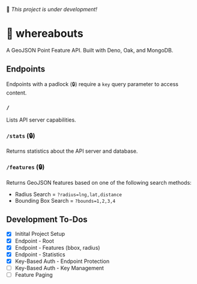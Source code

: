 🚀 *This project is under development!*

# 📌 whereabouts
A GeoJSON Point Feature API. Built with Deno, Oak, and MongoDB.

## Endpoints
Endpoints with a padlock (🔒) require a `key` query parameter to access content.

### `/`  
Lists API server capabilities.

### `/stats` (🔒)  
Returns statistics about the API server and database.

### `/features` (🔒)  
Returns GeoJSON features based on one of the following search methods:
- Radius Search = `?radius=lng,lat,distance`
- Bounding Box Search = `?bounds=1,2,3,4`

## Development To-Dos

- [x] Initital Project Setup
- [x] Endpoint - Root
- [x] Endpoint - Features (bbox, radius)
- [x] Endpoint - Statistics
- [x] Key-Based Auth - Endpoint Protection
- [ ] Key-Based Auth - Key Management
- [ ] Feature Paging